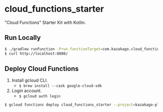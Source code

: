# cloud_functions_starter
"Cloud Functions" Starter Kit with Kotlin.

## Run Locally

```sh
$ ./gradlew runFunction -Prun.functionTarget=com.kazakago.cloud_functions_starter.Application
$ curl http://localhost:8080/
```

## Deploy Cloud Functions

1. Install gcloud CLI.
    - `$ brew install --cask google-cloud-sdk`
1. Login account.
    - `$ gcloud auth login`

```sh
$ gcloud functions deploy cloud_functions_starter --project=kazakago-playground --entry-point=com.kazakago.cloud_functions_starter.Application --runtime=java11 --trigger-http --allow-unauthenticated
```
